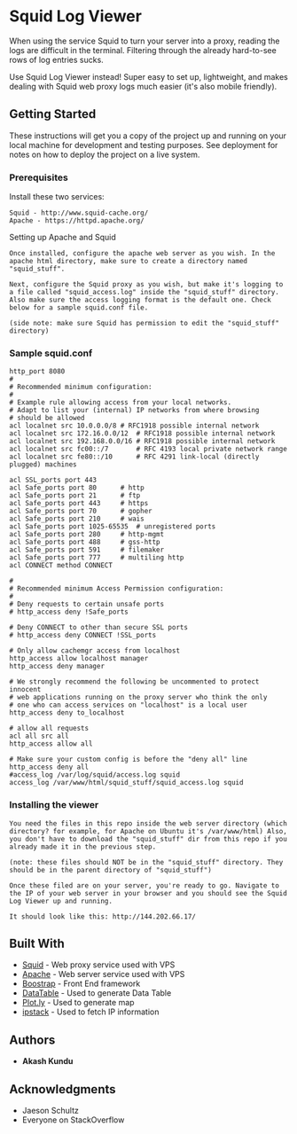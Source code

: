 # Squid Log Viewer

When using the service Squid to turn your server into a proxy, reading the logs are difficult in the terminal. Filtering through the already hard-to-see rows of log entries sucks.

Use Squid Log Viewer instead! Super easy to set up, lightweight, and makes dealing with Squid web proxy logs much easier (it's also mobile friendly). 

## Getting Started

These instructions will get you a copy of the project up and running on your local machine for development and testing purposes. See deployment for notes on how to deploy the project on a live system.

### Prerequisites

Install these two services:
```
Squid - http://www.squid-cache.org/
Apache - https://httpd.apache.org/
```

Setting up Apache and Squid
```
Once installed, configure the apache web server as you wish. In the apache html directory, make sure to create a directory named "squid_stuff". 

Next, configure the Squid proxy as you wish, but make it's logging to a file called "squid_access.log" inside the "squid_stuff" directory. Also make sure the access logging format is the default one. Check below for a sample squid.conf file.

(side note: make sure Squid has permission to edit the "squid_stuff" directory)
```

### Sample squid.conf

```
http_port 8080
#
# Recommended minimum configuration:
#
# Example rule allowing access from your local networks.
# Adapt to list your (internal) IP networks from where browsing
# should be allowed
acl localnet src 10.0.0.0/8 # RFC1918 possible internal network
acl localnet src 172.16.0.0/12  # RFC1918 possible internal network
acl localnet src 192.168.0.0/16 # RFC1918 possible internal network
acl localnet src fc00::/7       # RFC 4193 local private network range
acl localnet src fe80::/10      # RFC 4291 link-local (directly plugged) machines

acl SSL_ports port 443
acl Safe_ports port 80      # http
acl Safe_ports port 21      # ftp
acl Safe_ports port 443     # https
acl Safe_ports port 70      # gopher
acl Safe_ports port 210     # wais
acl Safe_ports port 1025-65535  # unregistered ports
acl Safe_ports port 280     # http-mgmt
acl Safe_ports port 488     # gss-http
acl Safe_ports port 591     # filemaker
acl Safe_ports port 777     # multiling http
acl CONNECT method CONNECT

#
# Recommended minimum Access Permission configuration:
#
# Deny requests to certain unsafe ports
# http_access deny !Safe_ports

# Deny CONNECT to other than secure SSL ports
# http_access deny CONNECT !SSL_ports

# Only allow cachemgr access from localhost
http_access allow localhost manager
http_access deny manager

# We strongly recommend the following be uncommented to protect innocent
# web applications running on the proxy server who think the only
# one who can access services on "localhost" is a local user
http_access deny to_localhost

# allow all requests    
acl all src all
http_access allow all

# Make sure your custom config is before the "deny all" line
http_access deny all
#access_log /var/log/squid/access.log squid
access_log /var/www/html/squid_stuff/squid_access.log squid
```

### Installing the viewer

```
You need the files in this repo inside the web server directory (which directory? for example, for Apache on Ubuntu it's /var/www/html) Also, you don't have to download the "squid_stuff" dir from this repo if you already made it in the previous step.

(note: these files should NOT be in the "squid_stuff" directory. They should be in the parent directory of "squid_stuff")

Once these filed are on your server, you're ready to go. Navigate to the IP of your web server in your browser and you should see the Squid Log Viewer up and running.

It should look like this: http://144.202.66.17/
```

## Built With

* [Squid](http://www.squid-cache.org/) - Web proxy service used with VPS
* [Apache](https://httpd.apache.org/) - Web server service used with VPS
* [Boostrap](https://maven.apache.org/) - Front End framework
* [DataTable](https://datatables.net/) - Used to generate Data Table
* [Plot.ly](https://plot.ly/) - Used to generate map
* [ipstack](https://ipstack.com/) - Used to fetch IP information


## Authors

* **Akash Kundu**

## Acknowledgments

* Jaeson Schultz
* Everyone on StackOverflow
